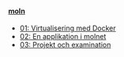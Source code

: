 #### [moln](moln)

* [01: Virtualisering med Docker](moln/kmom01)
* [02: En applikation i molnet](moln/kmom02)
* [03: Projekt och examination](moln/kmom03)
